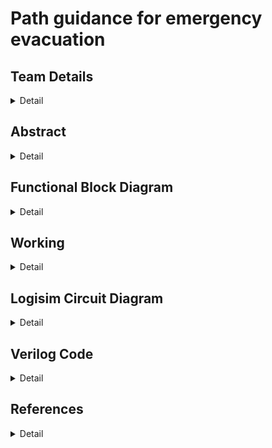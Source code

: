 # Path guidance for emergency evacuation

<!-- First Section -->
## Team Details
<details>
  <summary>Detail</summary>
  
> Semester: 3rd Sem B. Tech. CSE

> Section: S2

> Team ID: S2-T21

> Member 1:Pal Patel, 231CS240, palpatel.231cs240@nitk.edu.in, 9265254960

> Member 2: Pragya Paromita Barma, 231CS241, pragyaparomitabarma.231cs241@nitk.edu.in, 8160727736

> Member 3: Srishti Kumari, 231CS258, srishtikumari.231cs258@nitk.edu.in, 8310595970
</details>

<!-- Second Section -->
## Abstract
<details>
  <summary>Detail</summary>
   
   ### Motivation
The project is motivated by the critical need to have evacuation systems that
are smart, adaptable, and help save lives in emergencies; the complexity and overpopulation
of urban areas today call for allowing escape routes to be optimized even in unpredictable
conditions through efficient algorithms like Dijkstra’s. It can be incorporated into emergency
response systems to greatly increase the safety and efficiency of evacuations in life-threatening
situations such as fires. In emergencies such as building fires, time is rather critical. Finding the
safest and fastest route to evacuate, can be lifesaving. Conventional fire evacuation approaches
rely on static plans that may not be useful during real situations. Such hostile environments
require intelligent systems that must travel by the safest path possible and take into account
the continuously changing conditions generated by the fire.
  
  ### Problem Statement: 
  In the case of a fire outbreak inside a building, finding the safest and
quickest evacuation route for a person is critical. Given the building’s layout, the person must
navigate through hallways and rooms to reach an exit point while avoiding areas affected by
fire. We have developed a solution using Dijkstra’s algorithm to determine the shortest and
safest path from the person’s current location (source node) to the nearest exit (destination
node).
  
  ### Features:
 • This project aims to implement Dijkstra’s Algorithm practically by physically constructing
it using Verilog and modern circuit components [Galles, ].<br>
• It introduces a hardware approach to pathfinding, moving beyond theoretical concepts
[YouTube, ].<br>
• Unlike software-based implementations, this design utilizes parallelism to achieve higher
speed and efficiency in finding the shortest paths [GeeksforGeeks, ].<br>
• Logisim is used to draw and simulate circuits, making it possible to understand how the
algorithm works in hardware [Galles, ].<br>
• The project helps appreciate the management of resources and the complexity of the
circuits involved [GeeksforGeeks, ].
 
</details>

## Functional Block Diagram
<details>
  <summary>Detail</summary>
  
![blockDiagram drawio](https://github.com/user-attachments/assets/5cfe71dd-3014-4960-80ab-9303bc553d63)

</details>

<!-- Third Section -->
## Working
<details>
  <summary>Detail</summary>
  
  ### State Diagram
 
 
![State Diagram drawio](https://github.com/user-attachments/assets/3453f67c-088c-440d-b312-95063a2e288f)


•	This project aims to find the shortest path between two points in a 3x3 grid, where some paths may be blocked or unreachable due to fire or obstacles. We represent the grid using an adjacency matrix that tracks the connections between nodes (cells). The algorithm must adjust dynamically for blocked cells and then compute the shortest path from a given source node to a destination node.</br>
•	If a valid path exists, the output will be the path and its total distance. If no path is found, the algorithm will indicate that the destination is unreachable. This ensures that the algorithm provides a clear result based on the state of the grid.</br>
•	To solve this, we use Dijkstra’s algorithm, a well-known method for finding the shortest path between nodes in a graph. The algorithm works by iteratively selecting the unvisited node with the smallest tentative distance from the source. Once the node is selected, its neighboring nodes are updated, and the node is marked as visited.</br>
•	This process continues until the algorithm has either visited all reachable nodes or found the shortest path to the destination. The key idea is that once a node’s shortest path is determined, it no longer needs to be revisited, which ensures that the algorithm runs efficiently.</br>
•	The grid’s nodes are represented by an adjacency matrix, which indicates which nodes are connected. However, some nodes might be blocked or unreachable due to obstacles, such as fire. Before running the algorithm, we adjust this matrix by removing connections to and from blocked nodes.</br>
•	By doing so, the algorithm will no longer attempt to use these blocked paths. This step ensures that only valid paths are considered, improving the accuracy of the shortest path search.</br>
•	The core of Dijkstra’s algorithm involves progressively finding the shortest path to each node. In each iteration, the unvisited node with the smallest known distance from the source is selected. This node becomes the current node, and it is marked as visited to avoid being processed again.</br>
•	Next, the algorithm checks each of the current node’s neighboring nodes to see if a shorter path can be found through the current node. If a shorter path is discovered, the distance is updated, and the current node becomes the parent of the neighbor. This process repeats until either the destination node is reached or all reachable nodes are visited.</br>
•	After the algorithm completes, we check whether the destination node was reached. If the distance to the destination is not infinity, it means a valid path was found. To reconstruct the path, we trace back through the parent nodes from the destination to the source, revealing the shortest route step-by-step.</br>
•	If the distance to the destination remains at infinity, it means no valid path exists, and we return a result indicating that the destination is unreachable. This final step not only provides the shortest distance but also the exact path taken, making the output clear and informative.
</details>
<!-- Fourth Section -->

## Logisim Circuit Diagram
<details>
  <summary>Detail</summary>
  
  ### Main Module

![main](https://github.com/user-attachments/assets/32388a2b-9427-451d-b19e-2cff2de64c20)


  
 
 ### Queue Module
![Queue](https://github.com/user-attachments/assets/f47ca5f2-8795-4db9-b7aa-74e19f484e2f)
### Distances module
![distances](https://github.com/user-attachments/assets/dca2e34a-19c1-4855-bcb2-30ce20dee755)
### Visited nodes module
![visitednodes](https://github.com/user-attachments/assets/007fb617-5df5-421c-be52-fbee512fdb4f)<br>
### Parent module
![parent](https://github.com/user-attachments/assets/e23f7f39-bb01-4753-8caa-1d025148cf1c)

### Adjacency Matrix module
  
  ![adj_matrix](https://github.com/user-attachments/assets/36835e81-3b3c-4232-b03c-d2e06f4b9c5b)

</details>


<!-- Fifth Section -->
## Verilog Code
<details>
  <summary>Detail</summary>

    module dijkstra_subset(
      input reset,
      input [8:0] subset_cells,  // 9-bit input to represent cells (1 = included, 0 = excluded or blocked)
      input [3:0] source,        // 4-bit source node (3x3 grid -> 9 nodes, range: 0-8)
      input [3:0] destination,   // 4-bit destination node (range: 0-8)
      output reg [2:0] shortest_distance, // Shortest distance from source to destination
      output reg [8:0] path_out           // Path output (9 bits, 1 for each cell)
    );
      reg [8:0] adj_matrix[8:0];   // Adjacency matrix for 3x3 grid
      reg [7:0] dist[8:0];         // Distance array
      reg [3:0] parent[8:0];       // Parent array for path reconstruction
      reg [8:0] visited;           // Visited array
      reg [3:0] current_node;
      reg [7:0] min_dist;
      reg [3:0] next_node;
      reg [8:0] temp_path;
      // 9-bit representation of connections for a 3x3 grid
      // 9 nodes in the grid
      // Initialize the adjacency matrix in your module
      initial begin
        adj_matrix[0] = 9'b000001010; // Node 0 connects to Node 1 (right) and Node 3 (down)
        adj_matrix[1] = 9'b000010101; // Node 1 connects to Node 0 (left), Node 2 (right), and Node 4 (down)
        adj_matrix[2] = 9'b000100010; // Node 2 connects to Node 1 (left) and Node 5 (down)
        adj_matrix[3] = 9'b001010001; 
        adj_matrix[4] = 9'b010101010; 
        adj_matrix[5] = 9'b100010100; 
        adj_matrix[6] = 9'b010001000; 
        adj_matrix[7] = 9'b101010000;
        adj_matrix[8] = 9'b010100000; 
      end
      always @(reset or subset_cells or source or destination) begin
        if (reset) begin
            // Reset distances, visited, and path arrays
            for (i = 0; i < 9; i = i + 1) begin
                dist[i] = 8'hFF;
                parent[i] = 4'hF;
            end
            visited = 9'b000000000;
            shortest_distance = 8'hFF;
            path_out = 9'b000000000;
        end else begin
              // Adjust adjacency matrix based on subset_cells input
              for (i = 0; i < 9; i = i + 1) begin
                if (!subset_cells[i]) begin
                    // If a cell is not part of the subset or blocked, block all its connections
                    adj_matrix[i] = 9'b000000000;
                end
              end
            // Step 1: Set source distance to 0
            dist[source] = 8'h00;
            current_node = source;
            for (i = 0; i < 9; i = i + 1) begin
                // Mark the current node as visited
                visited[current_node] = 1'b1;
                // Update distances for neighbors of the current node
                for (j = 0; j < 9; j = j + 1) begin
                    if ((adj_matrix[current_node][j]==1) && !visited[j]) begin
                        //$display(adj_matrix[current_node][j]);
                        // If unvisited and an edge exists
                        if ((dist[current_node] + 8'h01) < dist[j]) begin
                            $display(i,j);
                            dist[j] = dist[current_node] + 8'h01; // Update distance (weight = 1)
                            parent[j] = current_node;             // Set parent
                        end
                    end
                end
                // Step 2: Find the next node with the smallest distance
                next_node = 4'hF; // Invalidate current node
                min_dist = 8'hFF; // Set minimum distance to infinity
                // check the logic over again ig there is some bug so dry run it again
                for (j = 0; j < 9; j = j + 1) begin
                    if (!visited[j] && (dist[j] < min_dist)) begin
                        min_dist = dist[j];
                        next_node = j;
                    end
                end
      // If no valid next node found, break the loop
      if (next_node == 4'hF) begin
        i = 9; // End the loop
      end else begin
        current_node = next_node;
      end
    end
    // Step 3: If we reached the destination, output the distance and path
    if (dist[destination] != 8'hFF) begin
          shortest_distance = dist[destination];
          // Reconstruct path from destination to source
          path_out = 9'b000000000;
          temp_path = 9'b000000000;
          current_node = destination;
          for (j = 0; current_node != source && j < 9 && current_node != 4'hF; j = j + 1) begin
          temp_path = temp_path | (1 << current_node);  // Set the bit corresponding to current_node
          current_node = parent[current_node];        // Move to the parent node
    end
    temp_path = temp_path | (1 << source);
    for (j = 0; j < 9; j = j + 1) begin
      if (temp_path[j]) begin
      path_out = path_out | (1 << (8 - j));
    end
          path_out = path_out | (1 << source); // Mark the source in the path
    end else begin
            // No valid path found
            path_out = 9'b000000000;
          end
        end
      end
    endmodule

### Gate Level Implementation 

    module main_control(
      input reset,
      input clk,
      input [8:0] subset_cells,    // Subset cells or blocked nodes
      input [3:0] source,          // Source node (0-8)
      input [3:0] destination,     // Destination node (0-8)
      output reg [2:0] shortest_distance, // Output: Shortest distance
      output reg [8:0] path_out           // Output: Path taken
    );

    reg [7:0] dist[8:0];         // Distance array
    reg [3:0] current_node;
    reg [7:0] min_dist;
    reg [8:0] visited;
    reg [8:0] adj_matrix[8:0];
    
    wire [8:0] temp_path;
    wire update_needed;
    wire not_visited;
    reg [7:0] next_dist;
    reg update_dist;
    
    // Instantiate other modules
    distance_update_gate dist_update(
        .dist_current(dist[current_node]),
        .dist_neighbor(dist[next_node]),
        .visited_neighbor(visited[next_node]),
        .update_needed(update_needed)
    );
    
    visited_check visit_check(
        .visited(visited[next_node]),
        .not_visited(not_visited)
    );
    
    path_reconstruction path_recon(
        .temp_path(temp_path),
        .current_node(current_node),
        .path_out(path_out)
    );

    initial begin
        adj_matrix[0] = 9'b000001010; 
        adj_matrix[1] = 9'b000010101;
        adj_matrix[2] = 9'b000100010;
        adj_matrix[3] = 9'b001010001;
        adj_matrix[4] = 9'b010101010;
        adj_matrix[5] = 9'b100010100;
        adj_matrix[6] = 9'b010001000;
        adj_matrix[7] = 9'b101010000;
        adj_matrix[8] = 9'b010100000;
        visited = 9'b000000000;
        shortest_distance = 8'hFF;
        path_out = 9'b000000000;
    end
    
    always @(posedge clk or posedge reset) begin
        if (reset) begin
            visited = 9'b000000000;
            shortest_distance = 8'hFF;
            path_out = 9'b000000000;
        end else begin

            dist[source] = 8'h00;
            current_node = source;

            while (current_node != destination) begin

                for (int i = 0; i < 9; i = i + 1) begin
                    if (adj_matrix[current_node][i] && !visited[i]) begin

                        if (update_needed) begin
                            dist[i] = dist[current_node] + 1;
                        end
                    end
                end
                min_dist = 8'hFF;
                for (int j = 0; j < 9; j = j + 1) begin
                    if (!visited[j] && dist[j] < min_dist) begin
                        min_dist = dist[j];
                        current_node = j;
                    end
                end
                visited[current_node] = 1;
            end
            shortest_distance = dist[destination];
            path_out = path_recon.path_out;
        end
      end
    endmodule
    module distance_update_gate(
        input [7:0] dist_current,  
        input [7:0] dist_neighbor, 
        input visited_neighbor,   
        output update_needed      
      );
      wire [7:0] dist_plus_one; 
      wire comparison_result;  
      assign dist_plus_one = dist_current + 8'b00000001;
      assign comparison_result = (dist_plus_one < dist_neighbor);
      assign update_needed = (~visited_neighbor) & comparison_result;
    endmodule
      module visited_check(
        input visited,         
        output not_visited     
      );
        assign not_visited = ~visited;
      endmodule
      module select_min(
      input [7:0] dist1,  
      input [7:0] dist2, 
      input visited1,     
      input visited2,   
      output [7:0] min_dist,  
      output select_node1 
      );
        wire valid1, valid2, comparison_result;
        assign valid1 = ~visited1;
        assign valid2 = ~visited2;
        assign comparison_result = (dist1 < dist2);
        assign select_node1 = valid1 & (valid2 ? comparison_result : 1'b1); 
        assign min_dist = select_node1 ? dist1 : dist2;
      endmodule
      module path_reconstruction(
        input [8:0] temp_path, 
        input [3:0] current_node,
        output [8:0] path_out    
      );
        wire [8:0] temp_shifted;
        assign temp_shifted = temp_path | (9'b000000001 << current_node);
        assign path_out = temp_shifted;
      endmodule


### Output

![Screenshot 2024-10-16 164850](https://github.com/user-attachments/assets/f710cb19-7142-4b9f-b74f-ebd538f95cbc)

</details>

## References
<details>
  <summary>Detail</summary>
  
  > [https://www.cs.usfca.edu/galles/visualization/Dijkstra.html]<br/>
  >  [https://www.geeksforgeeks.org/dijkstras-shortest-path-algorithm-greedy-algo-7/]<br/>
  >  put link <br/>
  

</details>
